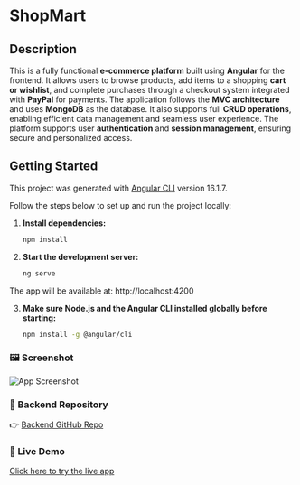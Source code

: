 # ShopMart

## Description
This is a fully functional **e-commerce platform** built using **Angular** for the frontend. It allows users to browse products, add items to a shopping **cart or wishlist**, and complete purchases through a checkout system integrated with **PayPal** for payments. The application follows the **MVC architecture** and uses **MongoDB** as the database. It also supports full **CRUD operations**, enabling efficient data management and seamless user experience. The platform supports user **authentication** and **session management**, ensuring secure and personalized access.


## Getting Started

This project was generated with [Angular CLI](https://github.com/angular/angular-cli) version 16.1.7.

Follow the steps below to set up and run the project locally:

1. **Install dependencies:**

   ```bash
   npm install

2. **Start the development server:**

   ```bash
   ng serve

The app will be available at: http://localhost:4200

3. **Make sure Node.js and the Angular CLI installed globally before starting:**

   ```bash
   npm install -g @angular/cli

### 🖼️ Screenshot

![App Screenshot](./src/assets/image/Screenshot%202025-02-04%20212434.png)

### 🔗 Backend Repository

👉 [Backend GitHub Repo](https://github.com/harikrishnan2193/Shope_Mart-Backend)


### 🚀 Live Demo

[Click here to try the live app](https://shope-mart-front-end.vercel.app/)